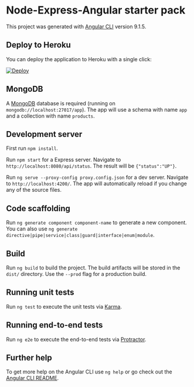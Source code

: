 # Node-Express-Angular starter pack

This project was generated with [Angular CLI](https://github.com/angular/angular-cli) version 9.1.5.

## Deploy to Heroku

You can deploy the application to Heroku with a single click:

[![Deploy](https://www.herokucdn.com/deploy/button.png)](https://heroku.com/deploy?template=https://github.com/thunderawesome/node-express-angular)

## MongoDB 

A [MongoDB](https://docs.mongodb.com/manual/tutorial/) database is required (running on `mongodb://localhost:27017/app`).
The app will use a schema with name `app` and a collection with name `products`.

## Development server

First run `npm install`.

Run `npm start` for a Express server. Navigate to `http://localhost:8080/api/status`. The result will be `{"status":"UP"}`.

Run `ng serve --proxy-config proxy.config.json` for a dev server. Navigate to `http://localhost:4200/`. The app will automatically reload if you change any of the source files.

## Code scaffolding

Run `ng generate component component-name` to generate a new component. You can also use `ng generate directive|pipe|service|class|guard|interface|enum|module`.

## Build

Run `ng build` to build the project. The build artifacts will be stored in the `dist/` directory. Use the `--prod` flag for a production build.

## Running unit tests

Run `ng test` to execute the unit tests via [Karma](https://karma-runner.github.io).

## Running end-to-end tests

Run `ng e2e` to execute the end-to-end tests via [Protractor](http://www.protractortest.org/).

## Further help

To get more help on the Angular CLI use `ng help` or go check out the [Angular CLI README](https://github.com/angular/angular-cli/blob/master/README.md).
